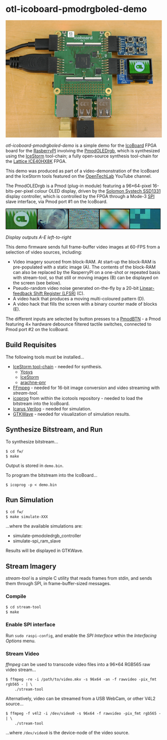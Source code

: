 otl-icoboard-pmodrgboled-demo
=============================

![Demo Board Setup](demo.jpg)

*otl-icoboard-pmodrgboled-demo* is a simple demo for the
[IcoBoard](http://icoboard.org) FPGA board for the
[RasberryPI](https://www.raspberrypi.org/) involving the
[PmodOLEDrgb](https://reference.digilentinc.com/reference/pmod/pmodoledrgb/start),
which is synthesized using the [IceStorm](http://www.clifford.at/icestorm/)
tool-chain; a fully open-source synthesis tool-chain for the
[Lattice ICE40HX8K](http://www.latticesemi.com/Products/FPGAandCPLD/iCE40.aspx)
FPGA.

This demo was produced as part of a video-demonstration of the IcoBoard and the
IceStorm tools featured on the [OpenTechLab](https://opentechlab.org.uk/)
YouTube channel.

The PmodOLEDrgb is a Pmod (plug-in module) featuring a 96×64-pixel
16-bits-per-pixel colour OLED display, driven by the
[Solomon Systech SSD1331](https://cdn-shop.adafruit.com/datasheets/SSD1331_1.2.pdf)
display controller, which is controlled by the FPGA through a Mode-3
[SPI](https://en.wikipedia.org/wiki/Serial_Peripheral_Interface_Bus) slave
interface, via Pmod port #1 on the IcoBoard.

![Display Modes](modes.jpg)

*Display outputs A-E left-to-right*

This demo firmware sends full frame-buffer video images at 60-FPS from a
selection of video sources, including:

 * Video imagery sourced from block-RAM. At start-up the block-RAM is
   pre-populated with a static image (A). The contents of the block-RAM can
   also be replaced by the RasperryPI on a one-shot or repeated basis with
   stream-tool, so that still or moving images (B) can be displayed on the
   screen (see below).
 * Pseudo-random video noise generated on-the-fly by a 20-bit
   [Linear-feedback Shift Register (LFSR)](https://en.wikipedia.org/wiki/LFSR)
   (C).
 * A video hack that produces a moving multi-coloured pattern (D).
 * A video hack that fills the screen with a binary counter made of blocks (E).

The different inputs are selected by button presses to a
[PmodBTN](https://reference.digilentinc.com/reference/pmod/pmodbtn/start) - a
Pmod featuring 4× hardware debounce filtered tactile switches, connected to
Pmod port #2 on the IcoBoard.

Build Requisites
----------------

The following tools must be installed...

 * [IceStorm tool-chain](http://www.clifford.at/icestorm/) - needed for synthesis.
   * [Yosys](http://www.clifford.at/yosys/)
   * [IceStorm](http://www.clifford.at/icestorm/)
   * [arachne-pnr](https://github.com/cseed/arachne-pnr)
 * [FFmpeg](http://ffmpeg.org/) - needed for 16-bit image conversion and video
   streaming with *stream-tool*.
 * [icoprog](https://github.com/cliffordwolf/icotools/tree/master/icoprog) from
   within the icotools repository - needed to load the bitstream into the
   IcoBoard.
 * [Icarus Verilog](http://iverilog.icarus.com/) - needed for simulation.
 * [GTKWave](http://gtkwave.sourceforge.net/) - needed for visualization of
   simulation results.

Synthesize Bitstream, and Run
-----------------------------

To synthesize bitstream...
```
$ cd fw/
$ make
```
Output is stored in `demo.bin`.

To program the bitstream into the IcoBoard...
```
$ icoprog -p < demo.bin
```

Run Simulation
--------------

```
$ cd fw/
$ make simulate-XXX
```
...where the available simulations are:

 * simulate-pmodoledrgb_controller
 * simulate-spi_ram_slave

Results will be displayed in GTKWave.

Stream Imagery
--------------
*stream-tool* is a simple C utility that reads frames from stdin, and sends
them through SPI, in frame-buffer-sized messages.

### Compile
```
$ cd stream-tool
$ make
```

### Enable SPI interface
Run `sudo raspi-config`, and enable the *SPI Interface* wthin the *Interfacing
Options* menu.

### Stream Video
*ffmpeg* can be used to transcode video files into a 96×64 RGB565 raw video stream...
```
$ ffmpeg -re -i /path/to/video.mkv -s 96x64 -an -f rawvideo -pix_fmt rgb565 - | \
    ./stream-tool
```

Alternatively, video can be streamed from a USB WebCam, or other V4L2 source...
```
$ ffmpeg -f v4l2 -i /dev/video0 -s 96x64 -f rawvideo -pix_fmt rgb565 - | \
    ./stream-tool
```
...where `/dev/video0` is the device-node of the video source.
